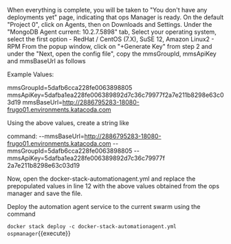 When everything is complete, you will be taken to "You don't have any deployments yet" page, indicating that ops Manager is ready.
On the default "Project 0", click on Agents, then on Downloads and Settings.
Under the "MongoDB Agent current: 10.2.7.5898" tab, Select your operating system, select the first option - RedHat / CentOS (7.X), SuSE 12, Amazon Linux2 - RPM
From the popup window, click on "+Generate Key" from step 2 and under the "Next, open the config file", copy the mmsGroupId, mmsApiKey and mmsBaseUrl as follows

Example Values:

mmsGroupId=5dafb6cca228fe0063898805
mmsApiKey=5dafba1ea228fe006389892d7c36c79977f2a7e211b8298e63c03d19
mmsBaseUrl=http://2886795283-18080-frugo01.environments.katacoda.com 

Using the above values, create a string like 

command: --mmsBaseUrl=http://2886795283-18080-frugo01.environments.katacoda.com --mmsGroupId=5dafb6cca228fe0063898805  --mmsApiKey=5dafba1ea228fe006389892d7c36c79977f    2a7e211b8298e63c03d19

Now, open the docker-stack-automationagent.yml and replace the prepopulated values in line 12 with the above values obtained from the ops manager and save the file.

Deploy the automation agent service to the current swarm using the command

`docker stack deploy -c docker-stack-automationagent.yml ospmanager`{{execute}}


